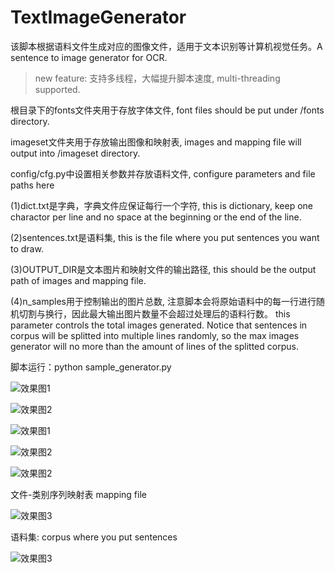 # TextImageGenerator
该脚本根据语料文件生成对应的图像文件，适用于文本识别等计算机视觉任务。A sentence to image generator for OCR.
>new feature: 支持多线程，大幅提升脚本速度, multi-threading supported.
>
根目录下的fonts文件夹用于存放字体文件, font files should be put under /fonts directory.
>
imageset文件夹用于存放输出图像和映射表,  images and mapping file will output into /imageset directory. 
>
config/cfg.py中设置相关参数并存放语料文件, configure parameters and file paths here
>
(1)dict.txt是字典，字典文件应保证每行一个字符, this is dictionary, keep one charactor per line and no space at the beginning or the end of the line.
>
(2)sentences.txt是语料集, this is the file where you put sentences you want to draw.
>
(3)OUTPUT_DIR是文本图片和映射文件的输出路径, this should be the output path of images and mapping file.
>
(4)n_samples用于控制输出的图片总数, 注意脚本会将原始语料中的每一行进行随机切割与换行，因此最大输出图片数量不会超过处理后的语料行数。 this parameter controls the total images generated. Notice that sentences in corpus will be splitted into multiple lines randomly, so the max images generator will no more than the amount of lines of the splitted corpus.

>
脚本运行：python sample_generator.py
>
![效果图1](/imageset/0.jpeg)
>
![效果图2](/imageset/1.jpeg)
>
![效果图1](/imageset/6.jpeg)
>
![效果图2](/imageset/7.jpeg)
>
![效果图2](/imageset/9.jpeg)
>
文件-类别序列映射表 mapping file
>
![效果图3](/mapping.png)
>
语料集: corpus where you put sentences
>
![效果图3](/sentences.png)


